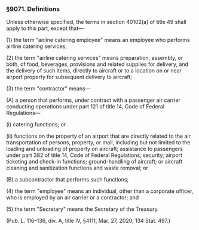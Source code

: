 ### §9071. Definitions ###

Unless otherwise specified, the terms in section 40102(a) of title 49 shall apply to this part, except that—

(1) the term "airline catering employee" means an employee who performs airline catering services;

(2) the term "airline catering services" means preparation, assembly, or both, of food, beverages, provisions and related supplies for delivery, and the delivery of such items, directly to aircraft or to a location on or near airport property for subsequent delivery to aircraft;

(3) the term "contractor" means—

(A) a person that performs, under contract with a passenger air carrier conducting operations under part 121 of title 14, Code of Federal Regulations—

(i) catering functions; or

(ii) functions on the property of an airport that are directly related to the air transportation of persons, property, or mail, including but not limited to the loading and unloading of property on aircraft; assistance to passengers under part 382 of title 14, Code of Federal Regulations; security; airport ticketing and check-in functions; ground-handling of aircraft; or aircraft cleaning and sanitization functions and waste removal; or

(B) a subcontractor that performs such functions;

(4) the term "employee" means an individual, other than a corporate officer, who is employed by an air carrier or a contractor; and

(5) the term "Secretary" means the Secretary of the Treasury.

(Pub. L. 116–136, div. A, title IV, §4111, Mar. 27, 2020, 134 Stat. 497.)